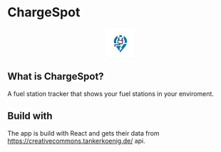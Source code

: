 # ChargeSpot

<center>
  <img src="./public/icons/logo.png" alt="ChargeSpot Logo" width="64" height="64" />
</center>

## What is ChargeSpot?
A fuel station tracker that shows your fuel stations in your enviroment.

## Build with
The app is build with React and gets their data from https://creativecommons.tankerkoenig.de/ api.
